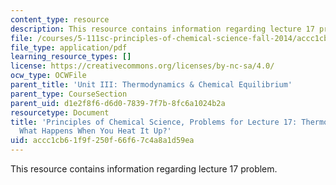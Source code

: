 ```yaml
---
content_type: resource
description: This resource contains information regarding lecture 17 problem.
file: /courses/5-111sc-principles-of-chemical-science-fall-2014/accc1cb61f9f250f66f67c4a8a1d59ea_MIT5_111F14_Lec17Prob.pdf
file_type: application/pdf
learning_resource_types: []
license: https://creativecommons.org/licenses/by-nc-sa/4.0/
ocw_type: OCWFile
parent_title: 'Unit III: Thermodynamics & Chemical Equilibrium'
parent_type: CourseSection
parent_uid: d1e2f8f6-d6d0-7839-7f7b-8fc6a1024b2a
resourcetype: Document
title: 'Principles of Chemical Science, Problems for Lecture 17: Thermodynamics: Now
  What Happens When You Heat It Up?'
uid: accc1cb6-1f9f-250f-66f6-7c4a8a1d59ea
---
```

This resource contains information regarding lecture 17 problem.